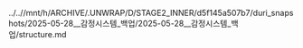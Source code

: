 ../..//mnt/h/ARCHIVE/.UNWRAP/D/STAGE2_INNER/d5f145a507b7/duri_snapshots/2025-05-28__감정시스템_백업/2025-05-28__감정시스템_백업/structure.md